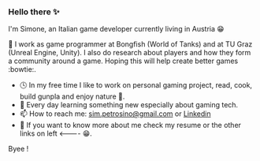 ### Hello there :sparkles:

I'm Simone, an Italian game developer currently living in Austria :grin:

:space_invader: I work as game programmer at Bongfish (World of Tanks) and at TU Graz (Unreal Engine, Unity). I also do research about players and how they form a community around a game. Hoping this will help create better games :bowtie:.

- :clock4: In my free time I like to work on personal gaming project, read, cook, build gunpla and enjoy nature :sunflower:.
- 🌱 Every day learning something new especially about gaming tech.
- 📫 How to reach me: sim.petrosino@gmail.com or [Linkedin](linkedin.com/in/simonepetrosino/)
- 💬 If you want to know more about me check my resume or the other links on left <----  :grin:.

Byee !

<!--
**simpetr/simpetr** is a ✨ _special_ ✨ repository because its `README.md` (this file) appears on your GitHub profile.

Here are some ideas to get you started:

- 🔭 I’m currently working on ...

- 👯 I’m looking to collaborate on ...
- 🤔 I’m looking for help with ...
- 
- 
- 😄 Pronouns: ...
- ⚡ Fun fact: ...
-->
